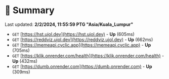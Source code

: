 # 📖 Summary
Last updated: **2/2/2024, 11:55:59 PTG "Asia/Kuala_Lumpur"**

- `GET` [https://hst.ujol.dev](https://hst.ujol.dev) - **Up** (605ms)
- `GET` [https://reddviz.ujol.dev](https://reddviz.ujol.dev) - **Up** (662ms)
- `GET` [https://memeapi.cyclic.app](https://memeapi.cyclic.app) - **Up** (705ms)
- `GET` [https://klik.onrender.com/health](https://klik.onrender.com/health) - **Up** (432ms)
- `GET` [https://dumb.onrender.com](https://dumb.onrender.com) - **Up** (309ms)
